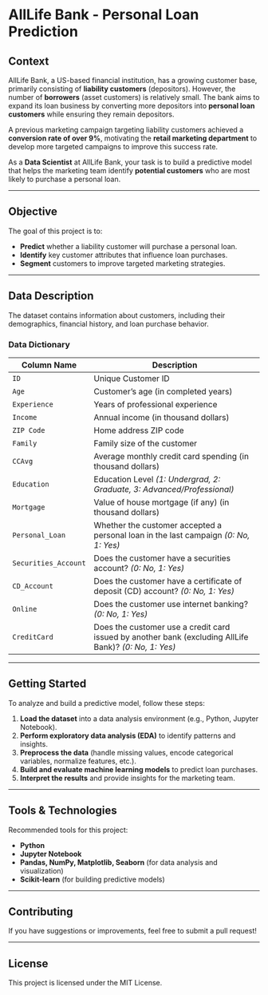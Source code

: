 # AllLife Bank - Personal Loan Prediction

## Context
AllLife Bank, a US-based financial institution, has a growing customer base, primarily consisting of **liability customers** (depositors). However, the number of **borrowers** (asset customers) is relatively small. The bank aims to expand its loan business by converting more depositors into **personal loan customers** while ensuring they remain depositors.  

A previous marketing campaign targeting liability customers achieved a **conversion rate of over 9%**, motivating the **retail marketing department** to develop more targeted campaigns to improve this success rate.  

As a **Data Scientist** at AllLife Bank, your task is to build a predictive model that helps the marketing team identify **potential customers** who are most likely to purchase a personal loan.

---

## Objective
The goal of this project is to:  
- **Predict** whether a liability customer will purchase a personal loan.  
- **Identify** key customer attributes that influence loan purchases.  
- **Segment** customers to improve targeted marketing strategies.  

---

## Data Description
The dataset contains information about customers, including their demographics, financial history, and loan purchase behavior.

### **Data Dictionary**
| Column Name          | Description |
|----------------------|-------------|
| `ID`                | Unique Customer ID |
| `Age`               | Customer’s age (in completed years) |
| `Experience`        | Years of professional experience |
| `Income`            | Annual income (in thousand dollars) |
| `ZIP Code`          | Home address ZIP code |
| `Family`            | Family size of the customer |
| `CCAvg`             | Average monthly credit card spending (in thousand dollars) |
| `Education`         | Education Level *(1: Undergrad, 2: Graduate, 3: Advanced/Professional)* |
| `Mortgage`          | Value of house mortgage (if any) (in thousand dollars) |
| `Personal_Loan`     | Whether the customer accepted a personal loan in the last campaign *(0: No, 1: Yes)* |
| `Securities_Account` | Does the customer have a securities account? *(0: No, 1: Yes)* |
| `CD_Account`        | Does the customer have a certificate of deposit (CD) account? *(0: No, 1: Yes)* |
| `Online`            | Does the customer use internet banking? *(0: No, 1: Yes)* |
| `CreditCard`        | Does the customer use a credit card issued by another bank (excluding AllLife Bank)? *(0: No, 1: Yes)* |

---

## Getting Started
To analyze and build a predictive model, follow these steps:

1. **Load the dataset** into a data analysis environment (e.g., Python, Jupyter Notebook).
2. **Perform exploratory data analysis (EDA)** to identify patterns and insights.
3. **Preprocess the data** (handle missing values, encode categorical variables, normalize features, etc.).
4. **Build and evaluate machine learning models** to predict loan purchases.
5. **Interpret the results** and provide insights for the marketing team.

---

## Tools & Technologies
Recommended tools for this project:

- **Python**
- **Jupyter Notebook**
- **Pandas, NumPy, Matplotlib, Seaborn** (for data analysis and visualization)
- **Scikit-learn** (for building predictive models)

---

## Contributing
If you have suggestions or improvements, feel free to submit a pull request!

---

## License
This project is licensed under the MIT License.

